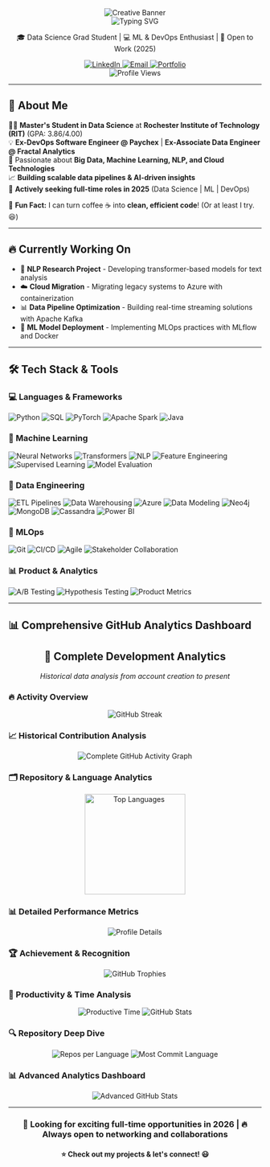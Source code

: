 <!--
**Onkar2102/Onkar2102** is a ✨ _special_ ✨ repository because its `README.md` (this file) appears on your GitHub profile.

Here are some ideas to get you started:

- 🔭 I'm currently working on ...
- 🌱 I'm currently learning ...
- 👯 I'm looking to collaborate on ...
- 🤔 I'm looking for help with ...
- 💬 Ask me about ...
- 📫 How to reach me: ...
- 😄 Pronouns: ...
- ⚡ Fun fact: ...
-->
<!--
**Onkar2102/Onkar2102** is a ✨ _special_ ✨ repository because its `README.md` (this file) appears on your GitHub profile.
-->

<!-- Creative Banner -->
<div align="center">
  <img src="https://github-readme-stats.vercel.app/api?username=Onkar2102&show_icons=true&theme=radical&hide_border=true&bg_color=0D1117&title_color=00D4AA&text_color=FFFFFF&icon_color=00D4AA&include_all_commits=true&count_private=true&custom_title=Onkar%20Shelar%20%7C%20Data%20Scientist%20%7C%20ML%20Engineer" alt="Creative Banner" />
</div>

<!-- Animated Banner -->
<div align="center">
  <img src="https://readme-typing-svg.herokuapp.com?font=Fira+Code&weight=500&size=28&pause=1000&color=00D4AA&center=true&vCenter=true&width=435&lines=Hey+there%2C+I'm+Onkar!;Data+%7C+Dreams+%7C+Dharma" alt="Typing SVG" />
</div>

<p align="center">
  🎓 Data Science Grad Student | 💻 ML & DevOps Enthusiast | 🚀 Open to Work (2025)
</p>

<div align="center">
  <a href="https://linkedin.com/in/your-linkedin" target="_blank">
    <img src="https://img.shields.io/badge/LinkedIn-0077B5?style=for-the-badge&logo=linkedin&logoColor=white" alt="LinkedIn"/>
  </a>
  <a href="mailto:your.email@example.com">
    <img src="https://img.shields.io/badge/Email-D14836?style=for-the-badge&logo=gmail&logoColor=white" alt="Email"/>
  </a>
  <a href="https://your-portfolio.com" target="_blank">
    <img src="https://img.shields.io/badge/Portfolio-FF5722?style=for-the-badge&logo=todoist&logoColor=white" alt="Portfolio"/>
  </a>
</div>

<div align="center">
  <img src="https://komarev.com/ghpvc/?username=Onkar2102&color=brightgreen&style=for-the-badge" alt="Profile Views" />
</div>

---

## 🚀 About Me  

👨‍🎓 **Master's Student in Data Science** at **Rochester Institute of Technology (RIT)** (GPA: 3.86/4.00)  
💡 **Ex-DevOps Software Engineer @ Paychex** | **Ex-Associate Data Engineer @ Fractal Analytics**  
🧠 Passionate about **Big Data, Machine Learning, NLP, and Cloud Technologies**  
📈 **Building scalable data pipelines & AI-driven insights**  
🎯 **Actively seeking full-time roles in 2025** (Data Science | ML | DevOps)  

💬 **Fun Fact:** I can turn coffee ☕ into **clean, efficient code**! (Or at least I try. 😆)  

---

## 🔥 Currently Working On

- 🧠 **NLP Research Project** - Developing transformer-based models for text analysis
- ☁️ **Cloud Migration** - Migrating legacy systems to Azure with containerization
- 📊 **Data Pipeline Optimization** - Building real-time streaming solutions with Apache Kafka
- 🤖 **ML Model Deployment** - Implementing MLOps practices with MLflow and Docker

---

## 🛠 Tech Stack & Tools  

### 💻 Languages & Frameworks
![Python](https://img.shields.io/badge/Python-3776AB?style=for-the-badge&logo=python&logoColor=white)
![SQL](https://img.shields.io/badge/SQL-000000?style=for-the-badge&logo=mysql&logoColor=white)
![PyTorch](https://img.shields.io/badge/PyTorch-EE4C2C?style=for-the-badge&logo=pytorch&logoColor=white)
![Apache Spark](https://img.shields.io/badge/Apache_Spark-E25A1C?style=for-the-badge&logo=apachespark&logoColor=white)
![Java](https://img.shields.io/badge/Java-ED8B00?style=for-the-badge&logo=openjdk&logoColor=white)

### 🤖 Machine Learning
![Neural Networks](https://img.shields.io/badge/Neural_Networks-FF6F00?style=for-the-badge&logo=tensorflow&logoColor=white)
![Transformers](https://img.shields.io/badge/Transformers-FF6F00?style=for-the-badge&logo=tensorflow&logoColor=white)
![NLP](https://img.shields.io/badge/NLP-FF6F00?style=for-the-badge&logo=tensorflow&logoColor=white)
![Feature Engineering](https://img.shields.io/badge/Feature_Engineering-FF6F00?style=for-the-badge&logo=tensorflow&logoColor=white)
![Supervised Learning](https://img.shields.io/badge/Supervised_Learning-FF6F00?style=for-the-badge&logo=tensorflow&logoColor=white)
![Model Evaluation](https://img.shields.io/badge/Model_Evaluation-FF6F00?style=for-the-badge&logo=tensorflow&logoColor=white)

### 🔧 Data Engineering
![ETL Pipelines](https://img.shields.io/badge/ETL_Pipelines-0089D6?style=for-the-badge&logo=microsoft-azure&logoColor=white)
![Data Warehousing](https://img.shields.io/badge/Data_Warehousing-0089D6?style=for-the-badge&logo=microsoft-azure&logoColor=white)
![Azure](https://img.shields.io/badge/Azure-0089D6?style=for-the-badge&logo=microsoft-azure&logoColor=white)
![Data Modeling](https://img.shields.io/badge/Data_Modeling-0089D6?style=for-the-badge&logo=microsoft-azure&logoColor=white)
![Neo4j](https://img.shields.io/badge/Neo4j-018bff?style=for-the-badge&logo=neo4j&logoColor=white)
![MongoDB](https://img.shields.io/badge/MongoDB-47A248?style=for-the-badge&logo=mongodb&logoColor=white)
![Cassandra](https://img.shields.io/badge/Cassandra-1287B1?style=for-the-badge&logo=apache-cassandra&logoColor=white)
![Power BI](https://img.shields.io/badge/Power_BI-F2C811?style=for-the-badge&logo=power-bi&logoColor=black)

### 🚀 MLOps
![Git](https://img.shields.io/badge/Git-F05032?style=for-the-badge&logo=git&logoColor=white)
![CI/CD](https://img.shields.io/badge/CI/CD-2496ED?style=for-the-badge&logo=docker&logoColor=white)
![Agile](https://img.shields.io/badge/Agile-2496ED?style=for-the-badge&logo=docker&logoColor=white)
![Stakeholder Collaboration](https://img.shields.io/badge/Stakeholder_Collaboration-2496ED?style=for-the-badge&logo=docker&logoColor=white)

### 📊 Product & Analytics
![A/B Testing](https://img.shields.io/badge/A/B_Testing-FF6B6B?style=for-the-badge&logo=google-analytics&logoColor=white)
![Hypothesis Testing](https://img.shields.io/badge/Hypothesis_Testing-FF6B6B?style=for-the-badge&logo=google-analytics&logoColor=white)
![Product Metrics](https://img.shields.io/badge/Product_Metrics-FF6B6B?style=for-the-badge&logo=google-analytics&logoColor=white)

---

## 📊 Comprehensive GitHub Analytics Dashboard

<div align="center">
  <h2>🎯 Complete Development Analytics</h2>
  <p><em>Historical data analysis from account creation to present</em></p>
</div>

### 🔥 Activity Overview
<div align="center">
  <img src="https://github-readme-streak-stats.herokuapp.com/?user=Onkar2102&theme=radical&hide_border=true&background=0D1117&stroke=00D4AA&ring=00D4AA&fire=00D4AA&currStreakNum=FFFFFF&currStreakLabel=00D4AA&sideNums=FFFFFF&sideLabels=FFFFFF&dates=FFFFFF" alt="GitHub Streak" />
</div>

### 📈 Historical Contribution Analysis
<div align="center">
  <img src="https://github-readme-activity-graph.vercel.app/graph?username=Onkar2102&theme=react-dark&hide_border=true&bg_color=0D1117&color=00D4AA&line=00D4AA&point=FFFFFF&area=true&area_color=00D4AA&custom_title=Complete%20Contribution%20History%20%7C%20All%20Time%20Data&height=500&hide_title=false" alt="Complete GitHub Activity Graph" />
</div>

### 🗂️ Repository & Language Analytics
<div align="center">
  <img src="https://github-readme-stats.vercel.app/api/top-langs/?username=Onkar2102&layout=compact&langs_count=10&theme=radical&hide_border=true&bg_color=0D1117&title_color=00D4AA&text_color=FFFFFF&custom_title=Language%20Proficiency%20%7C%20All%20Repositories" height="200em" alt="Top Languages" />
</div>

### 📊 Detailed Performance Metrics
<div align="center">
  <img src="https://github-profile-summary-cards.vercel.app/api/cards/profile-details?username=Onkar2102&theme=radical&hide_border=true&bg_color=0D1117&title_color=00D4AA&text_color=FFFFFF&custom_title=Profile%20Analytics%20%7C%20Complete%20Overview" alt="Profile Details" />
</div>

### 🏆 Achievement & Recognition
<div align="center">
  <img src="https://github-profile-trophy.vercel.app/?username=Onkar2102&theme=radical&no-frame=true&no-bg=true&margin-w=4&margin-h=4&row=1&column=7&custom_title=GitHub%20Achievements%20%7C%20Milestones%20Reached" alt="GitHub Trophies" />
</div>

### 📅 Productivity & Time Analysis
<div align="center">
  <img src="https://github-profile-summary-cards.vercel.app/api/cards/productive-time?username=Onkar2102&theme=radical&hide_border=true&bg_color=0D1117&title_color=00D4AA&text_color=FFFFFF&utcOffset=8&custom_title=Productivity%20Patterns%20%7C%20Peak%20Hours" alt="Productive Time" />
  <img src="https://github-profile-summary-cards.vercel.app/api/cards/stats?username=Onkar2102&theme=radical&hide_border=true&bg_color=0D1117&title_color=00D4AA&text_color=FFFFFF&custom_title=Statistical%20Overview%20%7C%20All%20Time%20Stats" alt="GitHub Stats" />
</div>

### 🔍 Repository Deep Dive
<div align="center">
  <img src="https://github-profile-summary-cards.vercel.app/api/cards/repos-per-language?username=Onkar2102&theme=radical&hide_border=true&bg_color=0D1117&title_color=00D4AA&text_color=FFFFFF&custom_title=Repository%20Distribution%20%7C%20By%20Language" alt="Repos per Language" />
  <img src="https://github-profile-summary-cards.vercel.app/api/cards/most-commit-language?username=Onkar2102&theme=radical&hide_border=true&bg_color=0D1117&title_color=00D4AA&text_color=FFFFFF&custom_title=Commit%20Analysis%20%7C%20Most%20Active%20Languages" alt="Most Commit Language" />
</div>

### 📊 Advanced Analytics Dashboard
<div align="center">
  <img src="https://github-readme-stats.vercel.app/api?username=Onkar2102&show_icons=true&theme=radical&hide_border=true&bg_color=0D1117&title_color=00D4AA&text_color=FFFFFF&icon_color=00D4AA&include_all_commits=true&count_private=true&custom_title=Advanced%20Metrics%20%7C%20Complete%20GitHub%20Analytics&hide=contribs,issues" alt="Advanced GitHub Stats" />
</div>

---

<div align="center">
  <h3>🚀 Looking for exciting full-time opportunities in 2026 | 🔥 Always open to networking and collaborations</h3>
  <h4>⭐ Check out my projects & let's connect! 😃</h4>
</div>
